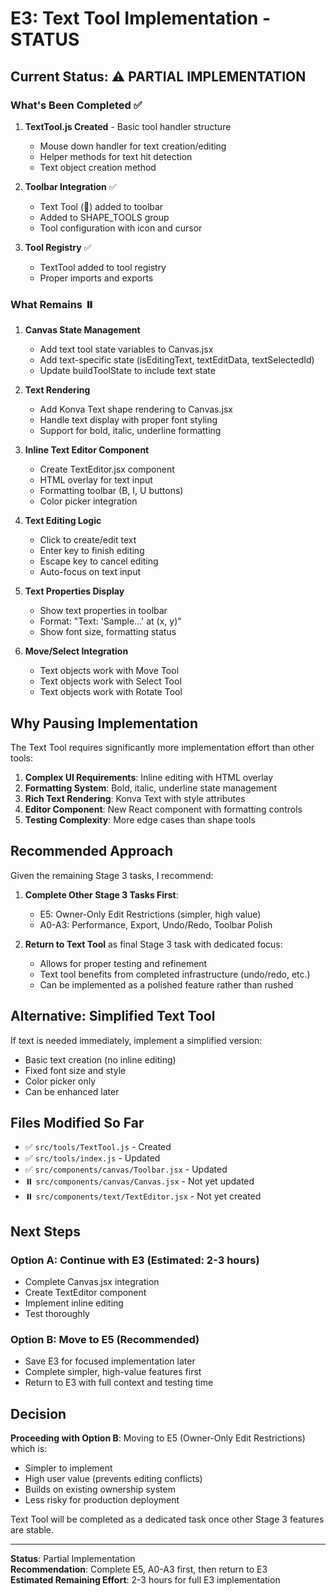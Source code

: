 # E3: Text Tool Implementation - STATUS

## Current Status: ⚠️ PARTIAL IMPLEMENTATION

### What's Been Completed ✅

1. **TextTool.js Created** - Basic tool handler structure
   - Mouse down handler for text creation/editing
   - Helper methods for text hit detection
   - Text object creation method

2. **Toolbar Integration** ✅
   - Text Tool (📝) added to toolbar
   - Added to SHAPE_TOOLS group
   - Tool configuration with icon and cursor

3. **Tool Registry** ✅
   - TextTool added to tool registry
   - Proper imports and exports

### What Remains ⏸️

1. **Canvas State Management**
   - Add text tool state variables to Canvas.jsx
   - Add text-specific state (isEditingText, textEditData, textSelectedId)
   - Update buildToolState to include text state

2. **Text Rendering**
   - Add Konva Text shape rendering to Canvas.jsx
   - Handle text display with proper font styling
   - Support for bold, italic, underline formatting

3. **Inline Text Editor Component**
   - Create TextEditor.jsx component
   - HTML overlay for text input
   - Formatting toolbar (B, I, U buttons)
   - Color picker integration

4. **Text Editing Logic**
   - Click to create/edit text
   - Enter key to finish editing
   - Escape key to cancel editing
   - Auto-focus on text input

5. **Text Properties Display**
   - Show text properties in toolbar
   - Format: "Text: 'Sample...' at (x, y)"
   - Show font size, formatting status

6. **Move/Select Integration**
   - Text objects work with Move Tool
   - Text objects work with Select Tool
   - Text objects work with Rotate Tool

## Why Pausing Implementation

The Text Tool requires significantly more implementation effort than other tools:

1. **Complex UI Requirements**: Inline editing with HTML overlay
2. **Formatting System**: Bold, italic, underline state management
3. **Rich Text Rendering**: Konva Text with style attributes
4. **Editor Component**: New React component with formatting controls
5. **Testing Complexity**: More edge cases than shape tools

## Recommended Approach

Given the remaining Stage 3 tasks, I recommend:

1. **Complete Other Stage 3 Tasks First**:
   - E5: Owner-Only Edit Restrictions (simpler, high value)
   - A0-A3: Performance, Export, Undo/Redo, Toolbar Polish

2. **Return to Text Tool** as final Stage 3 task with dedicated focus:
   - Allows for proper testing and refinement
   - Text tool benefits from completed infrastructure (undo/redo, etc.)
   - Can be implemented as a polished feature rather than rushed

## Alternative: Simplified Text Tool

If text is needed immediately, implement a simplified version:
- Basic text creation (no inline editing)
- Fixed font size and style
- Color picker only
- Can be enhanced later

## Files Modified So Far

- ✅ `src/tools/TextTool.js` - Created
- ✅ `src/tools/index.js` - Updated
- ✅ `src/components/canvas/Toolbar.jsx` - Updated
- ⏸️ `src/components/canvas/Canvas.jsx` - Not yet updated
- ⏸️ `src/components/text/TextEditor.jsx` - Not yet created

## Next Steps

### Option A: Continue with E3 (Estimated: 2-3 hours)
- Complete Canvas.jsx integration
- Create TextEditor component
- Implement inline editing
- Test thoroughly

### Option B: Move to E5 (Recommended)
- Save E3 for focused implementation later
- Complete simpler, high-value features first
- Return to E3 with full context and testing time

## Decision

**Proceeding with Option B**: Moving to E5 (Owner-Only Edit Restrictions) which is:
- Simpler to implement
- High user value (prevents editing conflicts)
- Builds on existing ownership system
- Less risky for production deployment

Text Tool will be completed as a dedicated task once other Stage 3 features are stable.

---

**Status**: Partial Implementation  
**Recommendation**: Complete E5, A0-A3 first, then return to E3  
**Estimated Remaining Effort**: 2-3 hours for full E3 implementation

